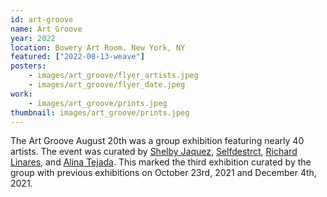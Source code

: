 ```yaml
---
id: art-groove
name: Art Groove
year: 2022
location: Bowery Art Room. New York, NY
featured: ["2022-08-13-weave"]
posters:
    - images/art_groove/flyer_artists.jpeg
    - images/art_groove/flyer_date.jpeg
work:
    - images/art_groove/prints.jpeg
thumbnail: images/art_groove/prints.jpeg
---
```


The Art Groove August 20th was a group exhibition featuring nearly 40 artists.
The event was curated by [Shelby Jaquez](https://www.cottonisdead.com),
[Selfdestrct](https://selfdestrct.com),
[Richard Linares](https://www.instagram.com/itsrickasso/), and
[Alina Tejada](https://www.instagram.com/cocalina11/). This marked the third
exhibition curated by the group with previous exhibitions on October 23rd, 2021
and December 4th, 2021.
